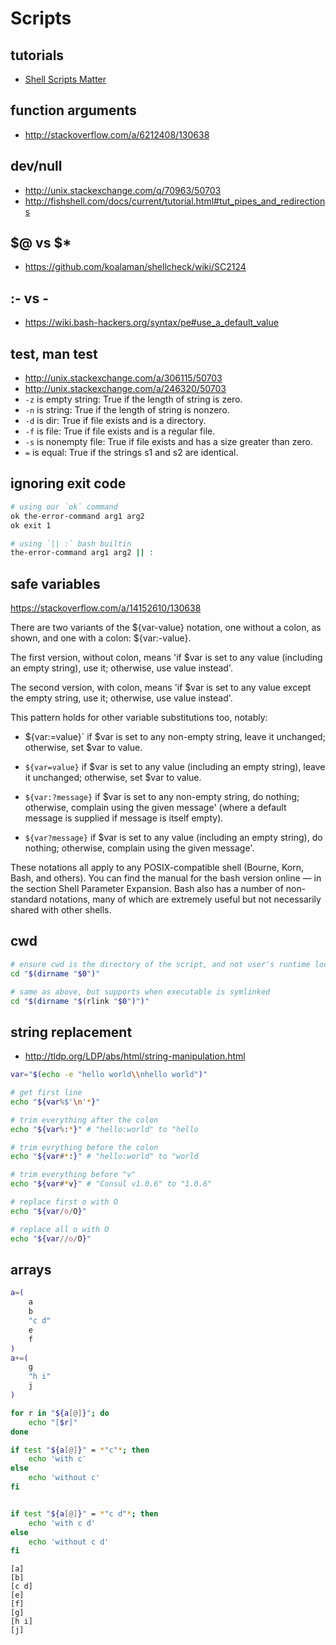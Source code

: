 # Scripts

## tutorials

-   [Shell Scripts Matter](https://dev.to/thiht/shell-scripts-matter)

## function arguments

-   http://stackoverflow.com/a/6212408/130638

## dev/null

-   http://unix.stackexchange.com/q/70963/50703
-   http://fishshell.com/docs/current/tutorial.html#tut_pipes_and_redirections

## $@ vs $\*

-   https://github.com/koalaman/shellcheck/wiki/SC2124

## :- vs -

-   https://wiki.bash-hackers.org/syntax/pe#use_a_default_value

## test, man test

-   http://unix.stackexchange.com/a/306115/50703
-   http://unix.stackexchange.com/a/246320/50703
-   `-z` is empty string: True if the length of string is zero.
-   `-n` is string: True if the length of string is nonzero.
-   `-d` is dir: True if file exists and is a directory.
-   `-f` is file: True if file exists and is a regular file.
-   `-s` is nonempty file: True if file exists and has a size greater than zero.
-   `=` is equal: True if the strings s1 and s2 are identical.

## ignoring exit code

```bash
# using our `ok` command
ok the-error-command arg1 arg2
ok exit 1

# using `|| :` bash builtin
the-error-command arg1 arg2 || :
```

## safe variables

https://stackoverflow.com/a/14152610/130638

There are two variants of the ${var-value} notation, one without a colon, as shown, and one with a colon: ${var:-value}.

The first version, without colon, means 'if \$var is set to any value (including an empty string), use it; otherwise, use value instead'.

The second version, with colon, means 'if \$var is set to any value except the empty string, use it; otherwise, use value instead'.

This pattern holds for other variable substitutions too, notably:

-   ${var:=value}`
    if $var is set to any non-empty string, leave it unchanged; otherwise, set \$var to value.

-   `${var=value}`
    if $var is set to any value (including an empty string), leave it unchanged; otherwise, set $var to value.

-   `${var:?message}`
    if \$var is set to any non-empty string, do nothing; otherwise, complain using the given message' (where a default message is supplied if message is itself empty).

-   `${var?message}`
    if \$var is set to any value (including an empty string), do nothing; otherwise, complain using the given message'.

These notations all apply to any POSIX-compatible shell (Bourne, Korn, Bash, and others). You can find the manual for the bash version online — in the section Shell Parameter Expansion. Bash also has a number of non-standard notations, many of which are extremely useful but not necessarily shared with other shells.

## cwd

```bash
# ensure cwd is the directory of the script, and not user's runtime location
cd "$(dirname "$0")"

# same as above, but supports when executable is symlinked
cd "$(dirname "$(rlink "$0")")"
```

## string replacement

-   http://tldp.org/LDP/abs/html/string-manipulation.html

```bash
var="$(echo -e "hello world\\nhello world")"

# get first line
echo "${var%$'\n'*}"

# trim everything after the colon
echo "${var%:*}" # "hello:world" to "hello

# trim evrything before the colon
echo "${var#*:}" # "hello:world" to "world

# trim everything before "v"
echo "${var#*v}" # "Consul v1.0.6" to "1.0.6"

# replace first o with O
echo "${var/o/O}"

# replace all o with O
echo "${var//o/O}"

```

## arrays

```bash
a=(
	a
	b
	"c d"
	e
	f
)
a+=(
	g
	"h i"
	j
)

for r in "${a[@]}"; do
    echo "[$r]"
done

if test "${a[@]}" = *"c"*; then
	echo 'with c'
else
	echo 'without c'
fi


if test "${a[@]}" = *"c d"*; then
	echo 'with c d'
else
	echo 'without c d'
fi
```

```
[a]
[b]
[c d]
[e]
[f]
[g]
[h i]
[j]
```
